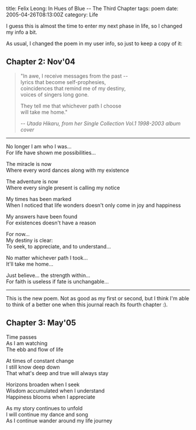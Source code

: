 title: Felix Leong: In Hues of Blue -- The Third Chapter
tags: poem
date: 2005-04-26T08:13:00Z
category: Life

I guess this is almost the time to enter my next phase in life, so I changed my info a bit.

As usual, I changed the poem in my user info, so just to keep a copy of it:

## Chapter 2: Nov'04

> "In awe, I receive messages from the past --  
>  lyrics that become self-prophesies,  
>  coincidences that remind me of my destiny,  
>  voices of singers long gone.
> 
>  They tell me that whichever path I choose  
>  will take me home."
> 
> -- *Utada Hikaru, from her Single Collection Vol.1 1998-2003 album cover*

---

No longer I am who I was…  
For life have shown me possibilities…

The miracle is now  
Where every word dances along with my existence

The adventure is now  
Where every single present is calling my notice

My times has been marked  
When I noticed that life wonders doesn't only come in joy and happiness

My answers have been found  
For existences doesn't have a reason

For now…  
My destiny is clear:  
To seek, to appreciate, and to understand…

No matter whichever path I took…  
It'll take me home…

Just believe… the strength within…  
For faith is useless if fate is unchangable…

---

This is the new poem. Not as good as my first or second, but I think I'm able to think of a better one when this journal reach its fourth chapter :).

## Chapter 3: May'05

Time passes  
As I am watching  
The ebb and flow of life

At times of constant change  
I still know deep down  
That what's deep and true will always stay

Horizons broaden when I seek  
Wisdom accumulated when I understand  
Happiness blooms when I appreciate

As my story continues to unfold  
I will continue my dance and song  
As I continue wander around my life journey
